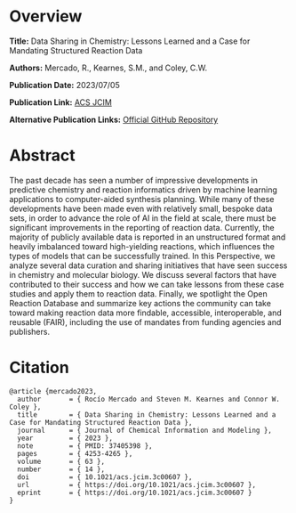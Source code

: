 # Overview
**Title:**
Data Sharing in Chemistry: Lessons Learned and a Case for Mandating Structured Reaction Data

**Authors:**
Mercado, R., Kearnes, S.M., and Coley, C.W.

**Publication Date:**
2023/07/05

**Publication Link:**
[ACS JCIM](https://pubs.acs.org/doi/10.1021/acs.jcim.3c00607)

**Alternative Publication Links:**
[Official GitHub Repository](https://github.com/rociomer/data-sharing-perspective/)


# Abstract
The past decade has seen a number of impressive developments in predictive chemistry and reaction informatics driven by machine learning applications to computer-aided synthesis planning. 
While many of these developments have been made even with relatively small, bespoke data sets, in order to advance the role of AI in the field at scale, there must be significant improvements in the reporting of reaction data. 
Currently, the majority of publicly available data is reported in an unstructured format and heavily imbalanced toward high-yielding reactions, which influences the types of models that can be successfully trained. In this Perspective, we analyze several data curation and sharing initiatives that have seen success in chemistry and molecular biology. 
We discuss several factors that have contributed to their success and how we can take lessons from these case studies and apply them to reaction data. 
Finally, we spotlight the Open Reaction Database and summarize key actions the community can take toward making reaction data more findable, accessible, interoperable, and reusable (FAIR), including the use of mandates from funding agencies and publishers.


# Citation
```
@article {mercado2023,
  author       = { Rocío Mercado and Steven M. Kearnes and Connor W. Coley },
  title        = { Data Sharing in Chemistry: Lessons Learned and a Case for Mandating Structured Reaction Data },
  journal      = { Journal of Chemical Information and Modeling },
  year         = { 2023 },
  note         = { PMID: 37405398 },
  pages        = { 4253-4265 },
  volume       = { 63 },
  number       = { 14 },
  doi          = { 10.1021/acs.jcim.3c00607 },
  url          = { https://doi.org/10.1021/acs.jcim.3c00607 },
  eprint       = { https://doi.org/10.1021/acs.jcim.3c00607 }
}
```
